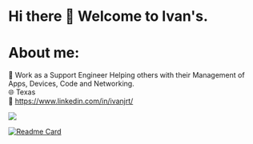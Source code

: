 # Hi there 👋 Welcome to Ivan's.

# About me:
🪪 Work as a Support Engineer Helping others with their Management of Apps, Devices, Code and Networking. <br/>
🌐 Texas <br/>
📩 https://www.linkedin.com/in/ivanjrt/ <br/>


<!-- Stats -->
<picture>
  <source
    srcset="https://github-readme-stats.vercel.app/api?username=ivanjrt&show_icons=true&theme=dark"
    media="(prefers-color-scheme: dark)"
  />
  <source
    srcset="https://github-readme-stats.vercel.app/api?username=ivanjrt&show_icons=true"
    media="(prefers-color-scheme: light), (prefers-color-scheme: no-preference)"
  />
  <img src="https://github-readme-stats.vercel.app/api?username=ivanjrt&show_icons=true" />
</picture>

[![Readme Card](https://github-readme-stats.vercel.app/api/pin/?username=ivanjrt&repo=github-readme-stats)](https://github.com/ivanjrt/github-readme-stats)




<!--
**ivanjrt/ivanjrt** is a ✨ _special_ ✨ repository because its `README.md` (this file) appears on your GitHub profile.

Here are some ideas to get you started:

- 🔭 I’m currently working on ...
- 🌱 I’m currently learning ...
- 👯 I’m looking to collaborate on ...
- 🤔 I’m looking for help with ...
- 💬 Ask me about ...
- 📫 How to reach me: ...
- 😄 Pronouns: ...
- ⚡ Fun fact: ...
-->
